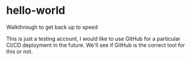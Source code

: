 # hello-world
Walkthrough to get back up to speed

This is just a testing account, I would like to use GitHub for a particular CI/CD deployment in the future. We'll see if GitHub is the correct tool for this or not.

